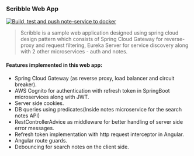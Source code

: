 ### Scribble Web App
[![Build, test and push note-service to docker](https://github.com/lakshyajit165/scribble/actions/workflows/main.yml/badge.svg?branch=master)](https://github.com/lakshyajit165/scribble/actions/workflows/main.yml)
> Scribble is a sample web application designed using spring cloud design pattern which consists of Spring Cloud Gateway for reverse-proxy and request filtering, Eureka Server for service discovery along with 2 other microservices - auth and notes.

#### Features implemented in this web app:
- Spring Cloud Gateway (as reverse proxy, load balancer and circuit breaker).
- AWS Cognito for authentication with refresh token in SpringBoot microservices along with JWT.
- Server side cookies.
- DB queries using predicates(Inside notes microservice for the search notes API)
- RestControllerAdvice as middleware for better handling of server side error messages.
- Refresh token implementation with http request interceptor in Angular.
- Angular route guards.
- Debouncing for search notes on the client side.
